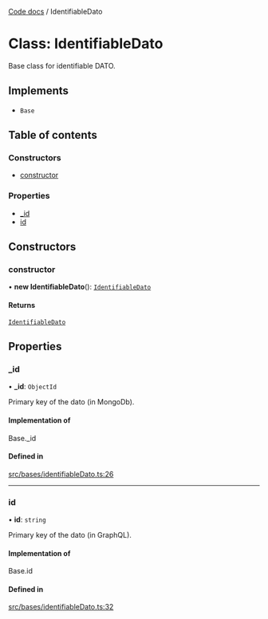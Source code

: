 [Code docs](../codeDocs.md) / IdentifiableDato

# Class: IdentifiableDato

Base class for identifiable DATO.

## Implements

- `Base`

## Table of contents

### Constructors

- [constructor](IdentifiableDato.md#constructor)

### Properties

- [\_id](IdentifiableDato.md#_id)
- [id](IdentifiableDato.md#id)

## Constructors

### constructor

• **new IdentifiableDato**(): [`IdentifiableDato`](IdentifiableDato.md)

#### Returns

[`IdentifiableDato`](IdentifiableDato.md)

## Properties

### \_id

• **\_id**: `ObjectId`

Primary key of the dato (in MongoDb).

#### Implementation of

Base.\_id

#### Defined in

[src/bases/identifiableDato.ts:26](https://github.com/choresh/nestjs-query-simple/blob/3e0ba8f/packages/nestjs-query-simple/src/bases/identifiableDato.ts#L26)

___

### id

• **id**: `string`

Primary key of the dato (in GraphQL).

#### Implementation of

Base.id

#### Defined in

[src/bases/identifiableDato.ts:32](https://github.com/choresh/nestjs-query-simple/blob/3e0ba8f/packages/nestjs-query-simple/src/bases/identifiableDato.ts#L32)
